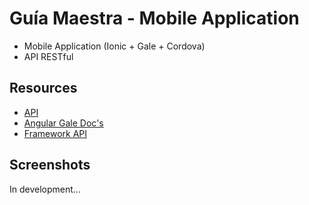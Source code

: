 # Guía Maestra - Mobile Application

- Mobile Application (Ionic + Gale + Cordova)
- API RESTful


## Resources 

- [API](https://bitbucket.org/personal_net/guiamaestra-api)
- [Angular Gale Doc's](http://angular-gale.azurewebsites.net/)
- [Framework API](http://gale.azurewebsites.net/)


## Screenshots

In development...